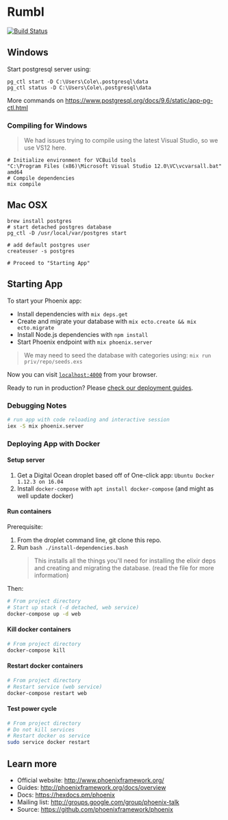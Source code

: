 # Rumbl

[![Build Status](https://travis-ci.org/ZombieHippie/phoenix-rumbl-tutorial.svg?branch=master)](https://travis-ci.org/ZombieHippie/phoenix-rumbl-tutorial)

## Windows

Start postgresql server using:

```shell
pg_ctl start -D C:\Users\Cole\.postgresql\data
pg_ctl status -D C:\Users\Cole\.postgresql\data
```

More commands on https://www.postgresql.org/docs/9.6/static/app-pg-ctl.html

### Compiling for Windows

> We had issues trying to compile using the latest Visual Studio, so we use VS12 here.

```shell
# Initialize environment for VCBuild tools
"C:\Program Files (x86)\Microsoft Visual Studio 12.0\VC\vcvarsall.bat" amd64
# Compile dependencies
mix compile
```

## Mac OSX

```shell
brew install postgres
# start detached postgres database
pg_ctl -D /usr/local/var/postgres start

# add default postgres user
createuser -s postgres

# Proceed to "Starting App"
```

## Starting App

To start your Phoenix app:

  * Install dependencies with `mix deps.get`
  * Create and migrate your database with `mix ecto.create && mix ecto.migrate`
  * Install Node.js dependencies with `npm install`
  * Start Phoenix endpoint with `mix phoenix.server`

> We may need to seed the database with categories using: `mix run priv/repo/seeds.exs`

Now you can visit [`localhost:4000`](http://localhost:4000) from your browser.

Ready to run in production? Please [check our deployment guides](http://www.phoenixframework.org/docs/deployment).

### Debugging Notes

```sh
# run app with code reloading and interactive session
iex -S mix phoenix.server
```

### Deploying App with Docker

#### Setup server

 1. Get a Digital Ocean droplet based off of One-click app: `Ubuntu Docker 1.12.3 on 16.04`
 2. Install `docker-compose` with `apt install docker-compose` (and might as well update docker)

#### Run containers

Prerequisite: 
 1. From the droplet command line, git clone this repo.
 2. Run `bash ./install-dependencies.bash`
    > This installs all the things you'll need for installing the elixir deps and creating and migrating the database. (read the file for more information)

Then:

```bash
# From project directory
# Start up stack (-d detached, web service)
docker-compose up -d web
```

#### Kill docker containers

```bash
# From project directory
docker-compose kill
```

#### Restart docker containers

```bash
# From project directory
# Restart service (web service)
docker-compose restart web
```

#### Test power cycle

```bash
# From project directory
# Do not kill services
# Restart docker os service
sudo service docker restart
```
 


## Learn more

  * Official website: http://www.phoenixframework.org/
  * Guides: http://phoenixframework.org/docs/overview
  * Docs: https://hexdocs.pm/phoenix
  * Mailing list: http://groups.google.com/group/phoenix-talk
  * Source: https://github.com/phoenixframework/phoenix
